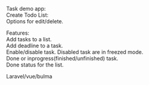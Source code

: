 Task demo app:  
Create Todo List:  
Options for edit/delete.  

Features:  
Add tasks to a list.  
Add deadline to a task.  
Enable/disable task. Disabled task are in freezed mode.  
Done or inprogress(finished/unfinished) task.  
Done status for the list.  
  
Laravel/vue/bulma
